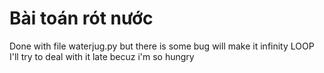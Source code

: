 # Bài toán rót nước
Done with file waterjug.py but there is some bug will make it infinity LOOP
I'll try to deal with it late becuz i'm so hungry

